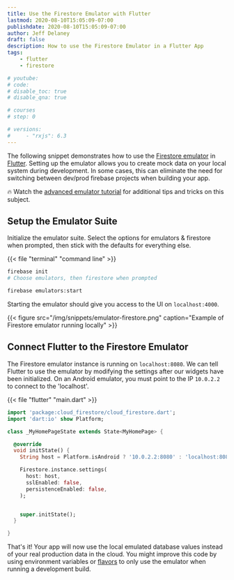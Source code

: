 ```yaml
---
title: Use the Firestore Emulator with Flutter
lastmod: 2020-08-10T15:05:09-07:00
publishdate: 2020-08-10T15:05:09-07:00
author: Jeff Delaney
draft: false
description: How to use the Firestore Emulator in a Flutter App
tags: 
    - flutter
    - firestore

# youtube: 
# code: 
# disable_toc: true
# disable_qna: true

# courses
# step: 0

# versions: 
#     - "rxjs": 6.3
---
```


The following snippet demonstrates how to use the [Firestore emulator](https://firebase.google.com/docs/rules/emulator-setup) in [Flutter](https://flutter.dev/). Setting up the emulator allows you to create mock data on your local system during development. In some cases, this can eliminate the need for switching between dev/prod firebase projects when building your app. 

🔥 Watch the [advanced emulator tutorial](/lessons/firebase-emulator-advanced/) for additional tips and tricks on this subject. 

## Setup the Emulator Suite

Initialize the emulator suite. Select the options for emulators & firestore when prompted, then stick with the defaults for everything else. 

{{< file "terminal" "command line" >}}
```bash
firebase init
# Choose emulators, then firestore when prompted

firebase emulators:start
```

Starting the emulator should give you access to the UI on `localhost:4000`. 


{{< figure src="/img/snippets/emulator-firestore.png" caption="Example of Firestore emulator running locally" >}}

## Connect Flutter to the Firestore Emulator

The Firestore emulator instance is running on `localhost:8080`. We can tell Flutter to use the emulator by modifying the settings after our widgets have been initialized. On an Android emulator, you must point to the IP `10.0.2.2` to connect to the 'localhost'. 

{{< file "flutter" "main.dart" >}}
```dart
import 'package:cloud_firestore/cloud_firestore.dart';
import 'dart:io' show Platform;

class _MyHomePageState extends State<MyHomePage> {

  @override
  void initState() {
    String host = Platform.isAndroid ? '10.0.2.2:8080' : 'localhost:8080';

    Firestore.instance.settings(
      host: host,
      sslEnabled: false,
      persistenceEnabled: false,
    );


    super.initState();
  }

}
```

That's it! Your app will now use the local emulated database values instead of your real production data in the cloud. You might improve this code by using environment variables or [flavors](https://flutter.dev/docs/deployment/flavors) to only use the emulator when running a development build. 